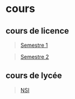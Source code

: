 # cours

## cours de licence
>[Semestre 1](cours/L1/Semestre%201/)

>[Semestre 2](cours/L1/Semestre%202)

## cours de lycée
>[NSI](cours/lycée/NSI)
